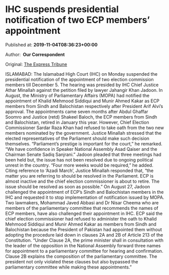 
# IHC suspends presidential notification of two ECP members’ appointment

Published at: **2019-11-04T08:36:23+00:00**

Author: **​ Our Correspondent**

Original: [The Express Tribune](https://tribune.com.pk/story/2093194/1-ihc-suspends-presidential-notification-two-ecp-members-appointment/)

ISLAMABAD: The Islamabad High Court (IHC) on Monday suspended the presidential notification of the appointment of two election commission members till December 5.
The hearing was presided by IHC Chief Justice Athar Minallah against the petition filed by lawyer Jahangir Khan Jadoon.
In August, the Ministry of Parliamentary Affairs (MOPA) had notified the appointment of Khalid Mehmood Siddiqui and Munir Ahmed Kakar as ECP members from Sindh and Balochistan respectively after President Arif Alvi’s approval.
The appointments came seven months after Abdul Ghaffar Soomro and Justice (retd) Shakeel Baloch, the ECP members from Sindh and Balochistan, retired in January this year.
However, Chief Election Commissioner Sardar Raza Khan had refused to take oath from the two new members nominated by the government.
Justice Minallah stressed that the elected representatives of the Parliament should make such decision themselves.
“Parliament’s prestige is important for the court,” he remarked. “We have confidence in Speaker National Assembly Asad Qaiser and the Chairman Senate Sadiq Sanjrani.”
Jadoon pleaded that three meetings had been held but, the issue has not been resolved due to ongoing political unrest in the country. “Four more weeks would be required,” he added.
Citing reference to ‘Azadi March’, Justice Minallah responded that, “the matter you are referring to should be resolved in the Parliament. ECP is almost inactive and the chief election commissioner is about to retire. The issue should be resolved as soon as possible.”
On August 27, Jadoon challenged the appointment of ECP’s Sindh and Balochistan members in the IHC and requested it to stop implementation of notification issued by MOPA.
Two lawmakers, Mohammad Javed Abbasi and Dr Nisar Cheema who are members of the parliamentary committee that recommends the names of ECP members, have also challenged their appointment in IHC.
ECP said the chief election commissioner had refused to administer the oath to Khalid Mehmood Siddiqui and Munir Ahmed Kakar as members from Sindh and Balochistan because the President of Pakistan had appointed them without adopting the procedure laid down in clauses 2A and 2B of Article 213 of the Constitution.
“Under Clause 2A, the prime minister shall in consultation with the leader of the opposition in the National Assembly forward three names for appointment to a parliamentary committee for hearing and confirmation. Clause 2B explains the composition of the parliamentary committee. The president not only violated these clauses but also bypassed the parliamentary committee while making these appointments.”
